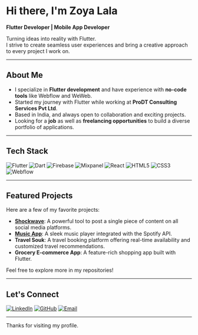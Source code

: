 # Hi there, I'm Zoya Lala  

**Flutter Developer | Mobile App Developer**  

Turning ideas into reality with Flutter.  
I strive to create seamless user experiences and bring a creative approach to every project I work on.  

---

## About Me  

- I specialize in **Flutter development** and have experience with **no-code tools** like Webflow and WeWeb.  
- Started my journey with Flutter while working at **ProDT Consulting Services Pvt Ltd**.  
- Based in India, and always open to collaboration and exciting projects.  
- Looking for a **job** as well as **freelancing opportunities** to build a diverse portfolio of applications.  

---

## Tech Stack  

![Flutter](https://img.shields.io/badge/Flutter-02569B?style=for-the-badge&logo=flutter&logoColor=white)
![Dart](https://img.shields.io/badge/Dart-0175C2?style=for-the-badge&logo=dart&logoColor=white)
![Firebase](https://img.shields.io/badge/Firebase-FFCA28?style=for-the-badge&logo=firebase&logoColor=black)
![Mixpanel](https://img.shields.io/badge/Mixpanel-8816BF?style=for-the-badge&logo=mixpanel&logoColor=white)
![React](https://img.shields.io/badge/React-61DAFB?style=for-the-badge&logo=react&logoColor=black)
![HTML5](https://img.shields.io/badge/HTML5-E34F26?style=for-the-badge&logo=html5&logoColor=white)
![CSS3](https://img.shields.io/badge/CSS3-1572B6?style=for-the-badge&logo=css3&logoColor=white)
![Webflow](https://img.shields.io/badge/Webflow-4353FF?style=for-the-badge&logo=webflow&logoColor=white)

---

## Featured Projects  

Here are a few of my favorite projects:  

- **[Shockwave](#)**: A powerful tool to post a single piece of content on all social media platforms.  
- **[Music App](https://github.com/zoya-lala/Music-App)**: A sleek music player integrated with the Spotify API.  
- **Travel Souk**: A travel booking platform offering real-time availability and customized travel recommendations.  
- **Grocery E-commerce App**: A feature-rich shopping app built with Flutter.  

Feel free to explore more in my repositories!  

---

## Let's Connect  

[![LinkedIn](https://upload.wikimedia.org/wikipedia/commons/0/01/LinkedIn_Logo_2013.png)](https://linkedin.com/in/zoya-lala)
[![GitHub](https://img.shields.io/badge/GitHub-181717?style=for-the-badge&logo=github&logoColor=white)](https://github.com/zoya-lala)
[![Email](https://img.shields.io/badge/Email-D14836?style=for-the-badge&logo=gmail&logoColor=white)](mailto:zoya.lala45@gmail.com)  

---

Thanks for visiting my profile.  
